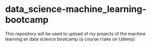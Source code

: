 # data_science-machine_learning-bootcamp
This repository will be used to upload of my projects of the machine learning an data science bootcamp (a course I take on Udemy)
